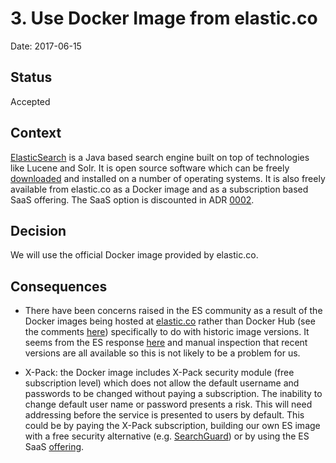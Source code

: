 # 3. Use Docker Image from elastic.co

Date: 2017-06-15

## Status

Accepted

## Context

[ElasticSearch](https://www.elastic.co/products/elasticsearch) is a Java based search engine built on top of technologies like Lucene and Solr. It is open source software which can be freely [downloaded](https://github.com/elastic/elasticsearch) and installed on a number of operating systems. It is also freely available from elastic.co as a Docker image and as a subscription based SaaS offering. The SaaS option is discounted in ADR [0002](0002-use-docker-image-for-elastic.md).

## Decision

We will use the official Docker image provided by elastic.co.

## Consequences

- There have been concerns raised in the ES community as a result of the Docker images being hosted at [elastic.co](https://www.elastic.co/guide/en/elasticsearch/reference/current/docker.html) rather than Docker Hub (see the comments [here](https://hub.docker.com/_/elasticsearch/)) specifically to do with historic image versions. It seems from the ES response [here](https://discuss.elastic.co/t/consider-hosting-docker-images-on-docker-hub/85214) and manual inspection that recent versions are all available so this is not likely to be a problem for us.

- X-Pack: the Docker image includes X-Pack security module (free subscription level) which does not allow the default username and passwords to be changed without paying a subscription. The inability to change default user name or password presents a risk. This will need addressing before the service is presented to users by default. This could be by paying the X-Pack subscription, building our own ES image with a free security alternative (e.g. [SearchGuard](https://sematext.com/blog/2017/05/22/elasticsearch-kibana-security-search-guard/)) or by using the ES SaaS [offering](https://www.elastic.co/cloud/as-a-service).  
